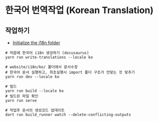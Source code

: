# 한국어 번역작업 (Korean Translation)

## 작업하기

- [Initialize the i18n folder](https://docusaurus.io/docs/i18n/git#initialize-the-i18n-folder)

```shell
# 처음에 한국어 i18n 생성하기 (docusaurus)
yarn run write-translations --locale ko

# website/i18n/ko/ 폴더에서 문서수정
# 한국어 문서 실행하고, 최초실행시 import 폴더 구조가 안맞는 것 맞추기
yarn run dev --locale ko

# 빌드
yarn run build --locale ko
# 빌드된 파일 확인
yarn run serve

# 작업후 문서의 생성코드 업데이트
dart run build_runner watch --delete-conflicting-outputs 
```
